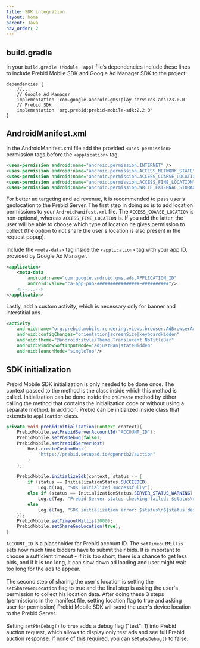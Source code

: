 ```yaml
---
title: SDK integration
layout: home
parent: Java
nav_order: 2
---
```


## build.gradle

In your `build.gradle (Module :app)` file’s dependencies include these lines to include Prebid Mobile SDK and Google Ad Manager SDK to the project:
```
dependencies {
    //...
    // Google Ad Manager
    implementation 'com.google.android.gms:play-services-ads:23.0.0'
    // Prebid SDK
    implementation 'org.prebid:prebid-mobile-sdk:2.2.0'
}
```

## AndroidManifest.xml

In the AndroidManifest.xml file add the provided `<uses-permission>` permission tags before the `<application>` tag. 
```xml
<uses-permission android:name="android.permission.INTERNET" />
<uses-permission android:name="android.permission.ACCESS_NETWORK_STATE" />
<uses-permission android:name="android.permission.ACCESS_COARSE_LOCATION" />
<uses-permission android:name="android.permission.ACCESS_FINE_LOCATION" />
<uses-permission android:name="android.permission.WRITE_EXTERNAL_STORAGE" />
```
For better ad targeting and ad revenue, it is recommended to pass user’s geolocation to the Prebid Server. The first step in doing so is to add location permissions to your `AndroidManifest.xml` file. The `ACCESS_COARSE_LOCATION` is non-optional, whereas `ACCESS_FINE_LOCATION` is. If you add the latter, the user will be able to choose which type of location he gives permission to collect (the option to not share the user's location is also present in the request popup). 
\
\
Include the `<meta-data>` tag inside the `<application>` tag with your app ID, provided by Google Ad Manager.
```xml
<application>
    <meta-data
        android:name="com.google.android.gms.ads.APPLICATION_ID"
        android:value="ca-app-pub-################~##########"/>
    <!--...-->
</application>
```
Lastly, add a custom activity, which is necessary only for banner and interstitial ads.
```xml
<activity
    android:name="org.prebid.mobile.rendering.views.browser.AdBrowserActivity"
    android:configChanges="orientation|screenSize|keyboardHidden"
    android:theme="@android:style/Theme.Translucent.NoTitleBar"
    android:windowSoftInputMode="adjustPan|stateHidden"
    android:launchMode="singleTop"/>
```

## SDK initialization

Prebid Mobile SDK initialization is only needed to be done once. The context passed to the method is the class inside which this method is called. Initialization can be done inside the `onCreate` method by either calling the method that contains the initialization code or without using a separate method. In addition, Prebid can be initialized inside class that extends to `Application` class.
```java
private void prebidInitialization(Context context){
    PrebidMobile.setPrebidServerAccountId("ACCOUNT_ID");
    PrebidMobile.setPbsDebug(false);
    PrebidMobile.setPrebidServerHost(
        Host.createCustomHost(
            "https://prebid.setupad.io/openrtb2/auction"
        )
    );
    
    PrebidMobile.initializeSdk(context, status -> {
        if (status == InitializationStatus.SUCCEEDED)
            Log.d(Tag, "SDK initialized successfully");
        else if (status == InitializationStatus.SERVER_STATUS_WARNING)
            Log.e(Tag, "Prebid Server status checking failed: $status\n${status.description}");
        else
            Log.e(Tag, "SDK initialization error: $status\n${status.description}");
    });
    PrebidMobile.setTimeoutMillis(3000);
    PrebidMobile.setShareGeoLocation(true);
}
```
`ACCOUNT_ID` is a placeholder for Prebid account ID.
The `setTimeoutMillis` sets how much time bidders have to submit their bids. It is important to choose a sufficient timeout - if it is too short, there is a chance to get less bids, and if it is too long, it can slow down ad loading and user might wait too long for the ads to appear. 
\
\
The second step of sharing the user's location is setting the `setShareGeoLocation` flag to true and the final step is asking the user's permission to collect his location data. After doing these 3 steps (permissions in the manifest file, setting location flag to true and asking user for permission) Prebid Mobile SDK will send the user's device location to the Prebid Server.
\
\
Setting `setPbsDebug()` to `true` adds a debug flag ("test": 1) into Prebid auction request, which allows to display only test ads and see full Prebid auction response. If none of this required, you can set `pbsDebug()` to false.
